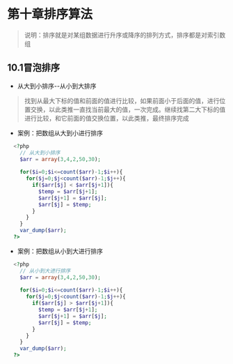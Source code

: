 # 第十章排序算法
> 说明：排序就是对某组数据进行升序或降序的排列方式，排序都是对索引数组
## 10.1冒泡排序
+ 从大到小排序--从小到大排序
> 找到从最大下标的值和前面的值进行比较，如果前面小于后面的值，进行位置交换，以此类推一直找当前最大的值，一次完成。继续找第二大下标的值进行比较，和它前面的值交换位置，以此类推，最终排序完成
+ 案例：把数组从大到小进行排序
```php
  <?php
    // 从大到小排序
    $arr = array(3,4,2,50,30);
    
    for($i=0;$i<=count($arr)-1;$i++){
      for($j=0;$j<count($arr)-1;$j++){
        if($arr[$j] < $arr[$j+1]){
          $temp = $arr[$j+1];
          $arr[$j+1] = $arr[$j];
          $arr[$j] = $temp;
        }
      }
    }    
    var_dump($arr);
  ?>
```
+ 案例：把数组从小到大进行排序
```php
  <?php
    // 从小到大进行排序
    $arr = array(3,4,2,50,30);
    
    for($i=0;$i<=count($arr)-1;$i++){
      for($j=0;$j<count($arr)-1;$j++){
        if($arr[$j] > $arr[$j+1]){
          $temp = $arr[$j+1];
          $arr[$j+1] = $arr[$j];
          $arr[$j] = $temp;
        }
      }
    }
    var_dump($arr);
  ?>
```
